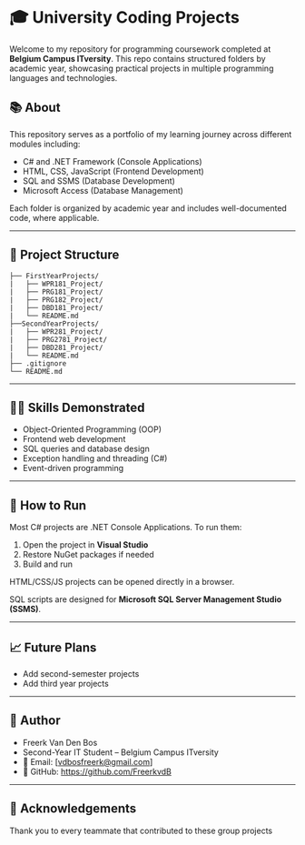 # 🎓 University Coding Projects

Welcome to my repository for programming coursework completed at **Belgium Campus ITversity**. This repo contains structured folders by academic year, showcasing practical projects in multiple programming languages and technologies.

## 📚 About

This repository serves as a portfolio of my learning journey across different modules including:

- C# and .NET Framework (Console Applications)
- HTML, CSS, JavaScript (Frontend Development)
- SQL and SSMS (Database Development)
- Microsoft Access (Database Management)

Each folder is organized by academic year and includes well-documented code, where applicable.

---

## 📁 Project Structure

```📦 University-Coding-Projects/
├── FirstYearProjects/
|   ├── WPR181_Project/
|   ├── PRG181_Project/
|   ├── PRG182_Project/ 
|   ├── DBD181_Project/ 
|   └── README.md 
├──SecondYearProjects/
|   ├── WPR281_Project/ 
|   ├── PRG2781_Project/ 
|   ├── DBD281_Project/ 
|   └── README.md 
├── .gitignore
└── README.md
```

---

## 🧑‍💻 Skills Demonstrated

- Object-Oriented Programming (OOP)
- Frontend web development
- SQL queries and database design
- Exception handling and threading (C#)
- Event-driven programming

---

## 🔧 How to Run

Most C# projects are .NET Console Applications. To run them:

1. Open the project in **Visual Studio**
2. Restore NuGet packages if needed
3. Build and run

HTML/CSS/JS projects can be opened directly in a browser.

SQL scripts are designed for **Microsoft SQL Server Management Studio (SSMS)**.

---

## 📈 Future Plans

- Add second-semester projects
- Add third year projects

---

## 👤 Author
- Freerk Van Den Bos
- Second-Year IT Student – Belgium Campus ITversity
- 📧 Email: [vdbosfreerk@gmail.com]
- 🔗 GitHub: https://github.com/FreerkvdB
  
---
## 🙌 Acknowledgements

Thank you to every teammate that contributed to these group projects
